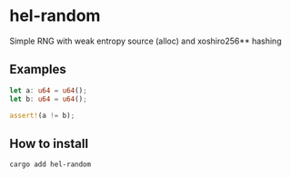 # hel-random

Simple RNG with weak entropy source (alloc) and xoshiro256** hashing

## Examples

```rust
let a: u64 = u64();
let b: u64 = u64();

assert!(a != b);
```

## How to install

```
cargo add hel-random
```

